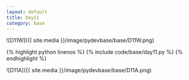```yaml
---
layout: default
title: Day11
category: base
---
```


![D11W]({{ site.media }}/image/pydevbase/base/D11W.png)

{% highlight python linenos %}
{% include code/base/day11.py %}
{% endhighlight %}

![D11A]({{ site.media }}/image/pydevbase/base/D11A.png)
